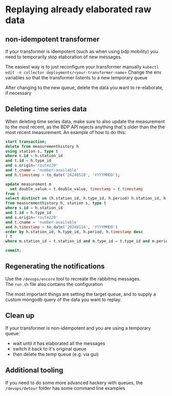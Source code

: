 # Replaying already elaborated raw data

## non-idempotent transformer
If your transformer is idempotent (such as when using bdp mobility) you need to temporarily stop elaboration of new messages.  

The easiest way is to just reconfigure your transformer manually
`kubectl edit -n collector deployments/<your-transformer-name>`
Change the env variables so that the transformer listents to a new temporary queue

After changing to the new queue, delete the data you want to re-elaborate, if necessary

## Deleting time series data
When deleting time series data, make sure to also update the measurement to the most recent, as the BDP API rejects anything that's older than the the most recent measurement. An example of how to do this:
```sql
start transaction;
delete from measurementhistory h
using station s, type t
where s.id = h.station_id 
and t.id = h.type_id
and s.origin='route220' 
and t.cname = 'number-available'
and h.timestamp > to_date('20240510', 'YYYYMMDD');

update measurement m
  set double_value = t.double_value, timestamp = t.timestamp 
from (
select distinct on (h.station_id, h.type_id, h.period) h.station_id, h.type_id, h.period, h.double_value, h.timestamp
from measurementhistory h, station s, type t
where s.id = h.station_id 
and t.id = h.type_id
and s.origin='route220' 
and t.cname = 'number-available'
and h.timestamp > to_date('20240110', 'YYYYMMDD')
order by h.station_id, h.type_id, h.period, h.timestamp desc
) t
where m.station_id = t.station_id and m.type_id = t.type_id and m.period = t.period;

commit;
```

## Regenerating the notifications
Use the `/devops/encore` tool to recreate the rabbitmq messages.  
The `run.sh` file also contains the configuration

The most important things are setting the target queue, and to supply a custom mongodb query of the data you want to replay.

## Clean up
If your transformer is non-idempotent and you are using a temporary queue:
- wait until it has elaborated all the messages
- switch it back to it's original queue
- then delete the temp queue (e.g. via gui)

## Additional tooling
If you need to do some more advanced hackery with queues, the `/devops/detour` folder has some command line examples

